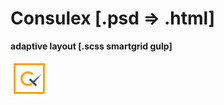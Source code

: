 # Consulex [.psd => .html]

**adaptive layout [.scss smartgrid gulp]**

![Progect logo](https://github.com/zonderweb/HubConsulex/blob/master/app/img/logo.png)